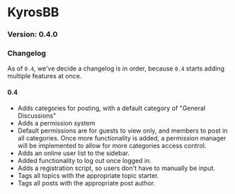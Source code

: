 # KyrosBB

### Version: 0.4.0

### Changelog
As of `0.4`, we've decide a changelog is in order, because `0.4` starts adding multiple features at once.

#### 0.4
- Adds categories for posting, with a default category of "General Discussions"
- Adds a permission system
 - Default permissions are for guests to view only, and members to post in all categories.  Once more functionality is added, a permission manager will be implemented to allow for more categories access control.
- Adds an online user list to the sidebar.
- Added functionality to log out once logged in.
- Adds a registration script, so users don't have to manually be input.
- Tags all topics with the appropriate topic starter.
- Tags all posts with the appropriate post author.